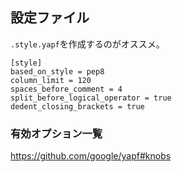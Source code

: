 設定ファイル
------------

`.style.yapf`を作成するのがオススメ。

```
[style]
based_on_style = pep8
column_limit = 120
spaces_before_comment = 4
split_before_logical_operator = true
dedent_closing_brackets = true
``` 

### 有効オプション一覧

https://github.com/google/yapf#knobs
